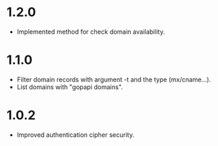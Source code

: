 # 1.2.0

* Implemented method for check domain availability.

# 1.1.0

* Filter domain records with argument -t and the type (mx/cname...).
* List domains with "gopapi domains".

# 1.0.2

* Improved authentication cipher security.